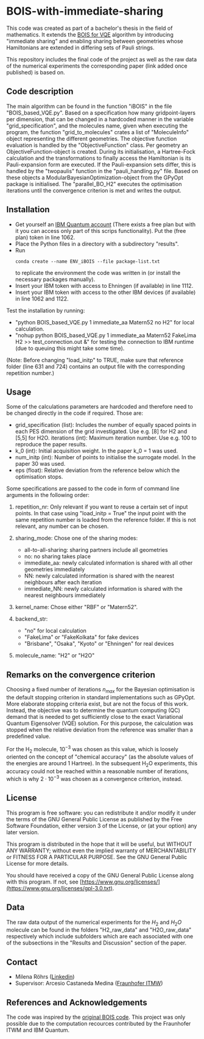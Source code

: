 # BOIS-with-immediate-sharing
This code was created as part of a bachelor's thesis in the field of mathematics. It extends the [BOIS for VQE](https://doi.org/10.1038/s41534-021-00452-9) algorithm by introducing "immediate sharing" and enabling sharing between geometries whose Hamiltonians are extended in differing sets of Pauli strings.

This repository includes the final code of the project as well as the raw data of the numerical experiments the corresponding paper (link added once published) is based on.

## Code description

The main algorithm can be found in the function "iBOIS" in the file "BOIS_based_VQE.py". Based on a specification how many gridpoint-layers per dimension, that can be changed in a hardcoded manner in the variable "grid_specification", and the molecules name, given when executing the program, the function "grid_to_molecules" crates a list of "MoleculeInfo" object representing the different geometries. The objective function evaluation is handled by the "ObjectiveFunction" class. Per geometry an ObjectiveFunction-object is created. During its initialisation, a Hartree-Fock calculation and the transformations to finally access the Hamiltonian is its Pauli-expansion form are executed. If the Pauli-expansion sets differ, this is handled by the "twopaulis" function in the "pauli_handling.py" file. Based on these objects a ModularBayesianOptimization-object from the GPyOpt package is initialised. The "parallel_BO_H2" executes the optimisation iterations until the convergence criterion is met and writes the output.

## Installation

   - Get yourself an [IBM Quantum account](https://quantum.ibm.com/) (There exists a free plan but with it you can access only part of this scrips functionality). Put the (free plan) token in line 1062.
   - Place the Python files in a directory with a subdirectory "results".
   - Run 
        ```
        conda create --name ENV_iBOIS --file package-list.txt
        ```
     to replicate the environment the code was written in (or install the necessary packages manually). 
   - Insert your IBM token with access to Ehningen (if available) in line 1112.
   - Insert your IBM token with access to the other IBM devices (if available) in line 1062 and 1122.

   Test the installation by running: 
   - "python BOIS_based_VQE.py 1 immediate_aa Matern52 no H2" for local calculation.
   - "nohup python BOIS_based_VQE.py 1 immediate_aa Matern52 FakeLima H2 >> test_connection.out &" for testing the connection to IBM runtime (due to queuing this might take some time).

   (Note: Before changing "load_initp" to TRUE, make sure that reference folder (line 631 and 724) contains an output file with the corresponding repetition number.)

## Usage

Some of the calculations parameters are hardcoded and therefore need to be changed directly in the code if required. Those are:

- grid_specification (list): Includes the number of equally spaced points in each PES dimension of the grid investigated. Use e.g. [8] for H2 and [5,5] for H2O.
iterations (int): Maximum iteration number. Use e.g. 100 to reproduce the paper results.
- k_0 (int): Initial acquisition weight. In the paper k_0 = 1 was used.
- num_initp (int): Number of points to initialise the surrogate model. In the paper 30 was used.
- eps (float): Relative deviation from the reference below which the optimisation stops.

Some specifications are passed to the code in form of command line arguments in the following order:

1. repetition_nr: Only relevant if you want to reuse a certain set of input points. In that case using "load_initp = True" the input point with the same repetition number is loaded from the reference folder. If this is not relevant, any number can be chosen.
2. sharing_mode: Chose one of the sharing modes:

    - all-to-all-sharing: sharing partners include all geometries
    - no: no sharing takes place 
    - immediate_aa: newly calculated information is shared with all other geometries immediately
    - NN: newly calculated information is shared with the nearest neighbours after each iteration
    - immediate_NN: newly calculated information is shared with the nearest neighbours immediately
3. kernel_name: Chose either "RBF" or "Matern52".
4. backend_str: 
    - "no" for local calculation
    - "FakeLima" or "FakeKolkata" for fake devices
    - "Brisbane", "Osaka", "Kyoto" or "Ehningen" for real devices

5. molecule_name: "H2" or "H2O"

## Remarks on the convergence criterion

Choosing a fixed number of iterations $n_{max}$ for the Bayesian optimisation is the default stopping criterion in standard implementations such as GPyOpt. More elaborate stopping criteria exist, but are not the focus of this work. Instead, the objective was to determine the quantum computing (QC) demand that is needed to get sufficiently close to the exact Variational Quantum Eigensolver (VQE) solution. For this purpose, the calculation was stopped when the relative deviation from the reference was smaller than a predefined value. 

For the $\text{H}_2$ molecule, $10^{-3}$ was chosen as this value, which is loosely oriented on the concept of "chemical accuracy" (as the absolute values of the energies are around 1 Hartree). In the subsequent $\text{H}_2\text{O}$ experiments, this accuracy could not be reached within a reasonable number of iterations, which is why $2\cdot10^{-3}$ was chosen as a convergence criterion, instead.

## License

This program is free software: you can redistribute it and/or modify
it under the terms of the GNU General Public License as published by
the Free Software Foundation, either version 3 of the License, or
(at your option) any later version.

This program is distributed in the hope that it will be useful,
but WITHOUT ANY WARRANTY; without even the implied warranty of
MERCHANTABILITY or FITNESS FOR A PARTICULAR PURPOSE.  See the
GNU General Public License for more details.

You should have received a copy of the GNU General Public License
along with this program.  If not, see [https://www.gnu.org/licenses/](https://www.gnu.org/licenses/gpl-3.0.txt).

## Data

The raw data output of the numerical experiments for the $H_2$ and $H_2O$ molecule can be found in the folders "H2_raw_data" and "H2O_raw_data" respectively which include subfolders which are each associated with one of the subsections in the "Results and Discussion" section of the paper.

## Contact

- Milena Röhrs ([Linkedin](https://de.linkedin.com/in/milena-roehrs))
- Supervisor: Arcesio Castaneda Medina ([Fraunhofer ITMW](https://www.itwm.fraunhofer.de/de/abteilungen/hpc/mitarbeiter/arcesio-castaneda-medina.html))

## References and Acknowledgements

The code was inspired by the [original BOIS code](https://github.com/chris-n-self/qc_optim/blob/master/qcoptim/bo_chemistry.py). This project was only possible due to the computation recources contributed by the Fraunhofer ITWM and IBM Quantum.
